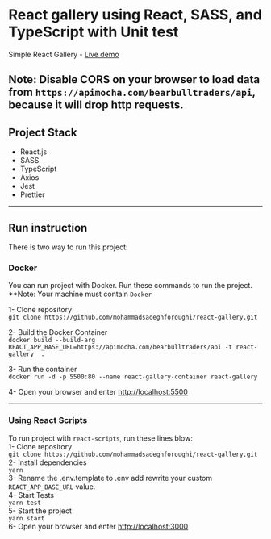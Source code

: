 # React gallery using React, SASS, and TypeScript with Unit test
Simple React Gallery -  [Live demo](https://mohammadsadeghforoughi.github.io/react-gallery/) 

## Note: Disable CORS on your browser to load data from `https://apimocha.com/bearbulltraders/api`, because it will drop http requests.   

## Project Stack
- React.js
- SASS
- TypeScript
- Axios
- Jest
- Prettier 

----------
## Run instruction

There is two way to run this project: 

### Docker
You can run project with Docker. Run these commands to run the project.  
**Note: Your machine must contain `Docker`  

1- Clone repository   
 `git clone https://github.com/mohammadsadeghforoughi/react-gallery.git`   

2- Build the Docker Container  
`docker build --build-arg REACT_APP_BASE_URL=https://apimocha.com/bearbulltraders/api -t react-gallery  .`  

3- Run the container  
`docker run -d -p 5500:80 --name react-gallery-container react-gallery`

4- Open your browser and enter [http://localhost:5500](http://localhost:5500)

----------


### Using React Scripts
To run project with `react-scripts`, run these lines blow:    
1- Clone repository   
 `git clone https://github.com/mohammadsadeghforoughi/react-gallery.git`   
2- Install dependencies  
 `yarn`  
3- Rename the .env.template to .env add rewrite your custom `REACT_APP_BASE_URL` value.  
4- Start Tests    
 `yarn test`  
5- Start the project   
 `yarn start`   
6- Open your browser and enter [http://localhost:3000](http://localhost:3000)